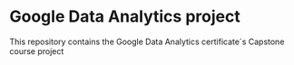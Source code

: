 # Google Data Analytics project

This repository contains the Google Data Analytics certificate´s Capstone course project